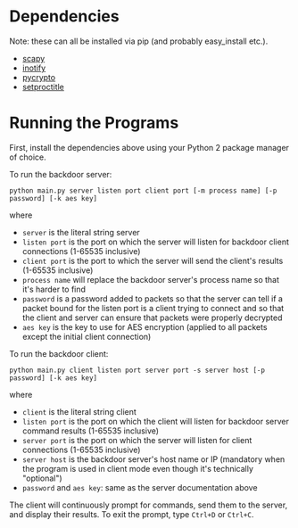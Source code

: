 # Dependencies
Note: these can all be installed via pip (and probably easy_install etc.).
* [scapy](http://www.secdev.org/projects/scapy/)
* [inotify](https://pypi.python.org/pypi/inotify)
* [pycrypto](https://pypi.python.org/pypi/pycrypto)
* [setproctitle](https://pypi.python.org/pypi/setproctitle)

# Running the Programs
First, install the dependencies above using your Python 2 package manager of choice.

To run the backdoor server:

```
python main.py server listen port client port [-m process name] [-p password] [-k aes key]
```

where
* ```server``` is the literal string server
* ```listen port``` is the port on which the server will listen for backdoor client connections (1-65535 inclusive)
* ```client port``` is the port to which the server will send the client's results (1-65535 inclusive)
* ```process name``` will replace the backdoor server's process name so that it's harder to find
* ```password``` is a password added to packets so that the server can tell if a packet bound for the listen port is a client trying to connect and so that the client and server can ensure that packets were properly decrypted
* ```aes key``` is the key to use for AES encryption (applied to all packets except the initial client connection)

To run the backdoor client:

```
python main.py client listen port server port -s server host [-p password] [-k aes key]
```

where
* ```client``` is the literal string client
* ```listen port``` is the port on which the client will listen for backdoor server command results (1-65535 inclusive)
* ```server port``` is the port on which the server will listen for client connections (1-65535 inclusive)
* ```server host``` is the backdoor server's host name or IP (mandatory when the program is used in client mode even though it's technically "optional")
* ```password``` and ```aes key```: same as the server documentation above

The client will continuously prompt for commands, send them to the server, and display their results. To exit the prompt, type ```Ctrl+D``` or ```Ctrl+C```.
